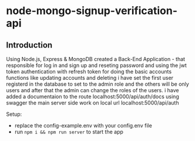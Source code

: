 # node-mongo-signup-verification-api

## Introduction
Using  Node.js, Express & MongoDB  created a Back-End Application - that responsible for log in and sign up and reseting password and using the jwt token authentication with refresh token for doing the basic accounts functions like updating accounts and deleting 
i have set the first user registerd in the database to set to the admin role and the others will be only users and after that the admin can change the roles of the users.
i have added a documentaion to the route localhost:5000/api/auth/docs using swagger
the main server side work on local url localhost:5000/api/auth



Setup:
- replace the config-example.env with your config.env file
- run ```npm i && npm run server```  to start the app
